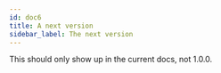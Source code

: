 ```yaml
---
id: doc6
title: A next version
sidebar_label: The next version
---
```


This should only show up in the current docs, not 1.0.0.